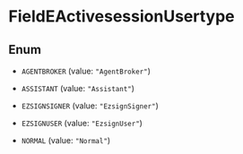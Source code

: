 

# FieldEActivesessionUsertype

## Enum


* `AGENTBROKER` (value: `"AgentBroker"`)

* `ASSISTANT` (value: `"Assistant"`)

* `EZSIGNSIGNER` (value: `"EzsignSigner"`)

* `EZSIGNUSER` (value: `"EzsignUser"`)

* `NORMAL` (value: `"Normal"`)



